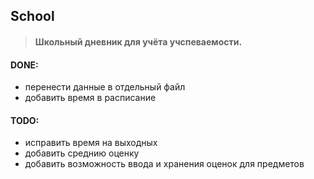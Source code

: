 ## School
>#### Школьный дневник для учёта учспеваемости.

#### DONE:
- перенести данные в отдельный файл
- добавить время в расписание

#### TODO:
- исправить время на выходных
- добавить среднию оценку
- добавить возможность ввода и хранения оценок для предметов
